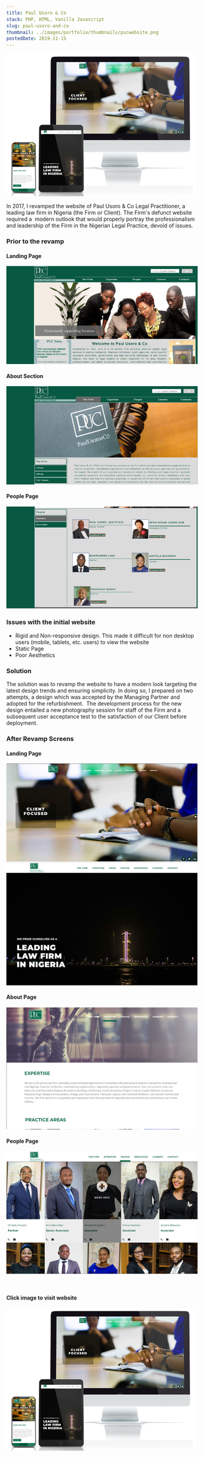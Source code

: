 ```yaml
---
title: Paul Usoro & Co
stack: PHP, HTML, Vanilla Javascript
slug: paul-usoro-and-co
thumbnail: ../images/portfolio/thumbnails/pucwebsite.png
postedDate: 2019-11-15
---
```


![Website Screen ](../images/portfolio/thumbnails/pucwebsite.png)

In 2017, I revamped the website of Paul Usoro & Co Legal Practitioner, a leading law firm in Nigeria (the Firm or Client). The Firm's defunct website required a  modern outlook that would properly portray the professionalism and leadership of the Firm in the Nigerian Legal Practice, devoid of issues.

### Prior to the revamp

#### Landing Page

![Home Screen ](../images/portfolio/featured/paul-usoro-co/home-old.jpg)

#### About Section

![About Screen ](../images/portfolio/featured/paul-usoro-co/about-old.jpg)

#### People Page

![People Screen ](../images/portfolio/featured/paul-usoro-co/people-old.jpg)

### Issues with the initial website

- Rigid and Non-responsive design. This made it difficult for non desktop users (mobile, tablets, etc. users) to view the website
- Static Page
- Poor Aesthetics

### Solution

The solution was to revamp the website to have a modern look targeting the latest design trends and ensuring simplicity. In doing so, I prepared on two attempts, a design which was accepted by the Managing Partner and adopted for the refurbishment.  The development process for the new design entailed a new photography session for staff of the Firm and a subsequent user acceptance test to the satisfaction of our Client before deployment.

### After Revamp Screens

#### Landing Page

![Home Screen ](../images/portfolio/featured/paul-usoro-co/home-new.jpg)  
![Home Screen ](../images/portfolio/featured/paul-usoro-co/home2-new.jpg)

#### About Page

![About Page ](../images/portfolio/featured/paul-usoro-co/about-new.jpg)

#### People Page

![People Page ](../images/portfolio/featured/paul-usoro-co/people-new.jpg)

<br />

#### Click image to visit website

[![Paul Usoro & Co](../images/portfolio/thumbnails/pucwebsite.png)](https://www.paulusoro.com/)
